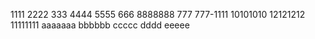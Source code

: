 1111
2222
333
4444
5555
666
8888888
777
777-1111
10101010
12121212
11111111
aaaaaaa
bbbbbb
ccccc
dddd
eeeee